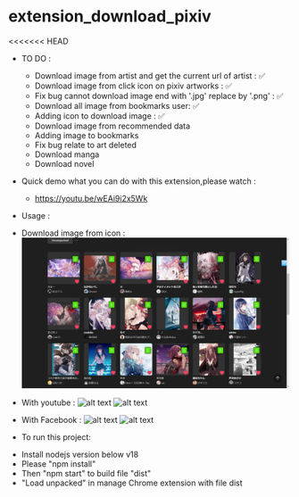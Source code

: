 # extension_download_pixiv

<<<<<<< HEAD


- TO DO :
  - Download image from artist and get the current url of artist : ✅
  - Download image from click icon on pixiv artworks : ✅
  - Fix bug cannot download image end with '.jpg' replace by '.png' : ✅ 
  - Download all image from bookmarks user: ✅
  - Adding icon to download image : ✅
  - Download image from recommended data
  - Adding image to bookmarks
  - Fix bug relate to art deleted
  - Download manga
  - Download novel
  

- Quick demo what you can do with this extension,please watch :
    - https://youtu.be/wEAi9i2x5Wk
- Usage :

- Download image from icon :
  ![alt text](https://github.com/ShiaHp/extension_download_image_pixiv/blob/main/src/img/icon.png)
- With youtube :
  ![alt text](https://github.com/ShiaHp/extension_download_pixiv/blob/main/img/1.png)
  ![alt text](https://github.com/ShiaHp/extension_download_pixiv/blob/main/img/2.png)
- With Facebook :
  ![alt text](https://github.com/ShiaHp/extension_download_pixiv/blob/main/img/4.png)
  ![alt text](https://github.com/ShiaHp/extension_download_pixiv/blob/main/img/5.png)

* To run this project:

- Install nodejs version below v18
- Please "npm install"
- Then "npm start" to build file "dist"
- "Load unpacked" in manage Chrome extension with file dist
